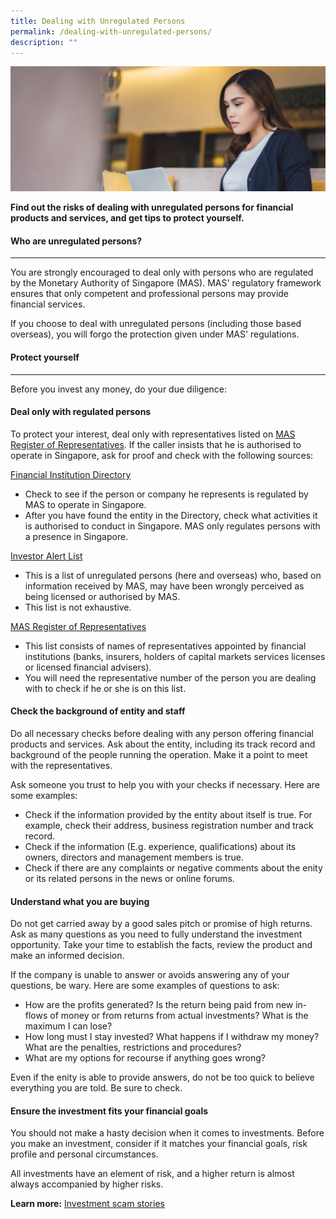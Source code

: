 ```yaml
---
title: Dealing with Unregulated Persons
permalink: /dealing-with-unregulated-persons/
description: ""
---
```

![Unregulated Persons](/images/unregulated%20people.jfif)

**Find out the risks of dealing with unregulated persons for financial products and services, and get tips to protect yourself.**

#### Who are unregulated persons?
----------------------------

You are strongly encouraged to deal only with persons who are regulated by the Monetary Authority of Singapore (MAS). MAS' regulatory framework ensures that only competent and professional persons may provide financial services. 

If you choose to deal with unregulated persons (including those based overseas), you will forgo the protection given under MAS' regulations.

#### Protect yourself
----------------

Before you invest any money, do your due diligence:

#### Deal only with regulated persons

To protect your interest, deal only with representatives listed on [MAS Register of Representatives](https://eservices.mas.gov.sg/rr). If the caller insists that he is authorised to operate in Singapore, ask for proof and check with the following sources:

[Financial Institution Directory](https://eservices.mas.gov.sg/fid/institution)

*   Check to see if the person or company he represents is regulated by MAS to operate in Singapore.
*   After you have found the entity in the Directory, check what activities it is authorised to conduct in Singapore. MAS only regulates persons with a presence in Singapore.

[Investor Alert List](http://www.mas.gov.sg/IAL.aspx)

*   This is a list of unregulated persons (here and overseas) who, based on information received by MAS, may have been wrongly perceived as being licensed or authorised by MAS.
*   This list is not exhaustive.

[MAS Register of Representatives](https://eservices.mas.gov.sg/rr)

*   This list consists of names of representatives appointed by financial institutions (banks, insurers, holders of capital markets services licenses or licensed financial advisers).
*   You will need the representative number of the person you are dealing with to check if he or she is on this list.

#### Check the background of entity and staff

Do all necessary checks before dealing with any person offering financial products and services. Ask about the entity, including its track record and background of the people running the operation. Make it a point to meet with the representatives.

Ask someone you trust to help you with your checks if necessary. Here are some examples:

*   Check if the information provided by the entity about itself is true. For example, check their address, business registration number and track record.
*   Check if the information (E.g. experience, qualifications) about its owners, directors and management members is true.
*   Check if there are any complaints or negative comments about the enity or its related persons in the news or online forums.

#### Understand what you are buying

Do not get carried away by a good sales pitch or promise of high returns. Ask as many questions as you need to fully understand the investment opportunity. Take your time to establish the facts, review the product and make an informed decision.

If the company is unable to answer or avoids answering any of your questions, be wary. Here are some examples of questions to ask:

*   How are the profits generated? Is the return being paid from new in-flows of money or from returns from actual investments? What is the maximum I can lose?
*   How long must I stay invested? What happens if I withdraw my money? What are the penalties, restrictions and procedures?
*   What are my options for recourse if anything goes wrong?

Even if the enity is able to provide answers, do not be too quick to believe everything you are told. Be sure to check.

#### Ensure the investment fits your financial goals

You should not make a hasty decision when it comes to investments. Before you make an investment, consider if it matches your financial goals, risk profile and personal circumstances.

All investments have an element of risk, and a higher return is almost always accompanied by higher risks.

**Learn more:** [Investment scam stories](https://www.scamalert.sg/scam-details/investment-scam)